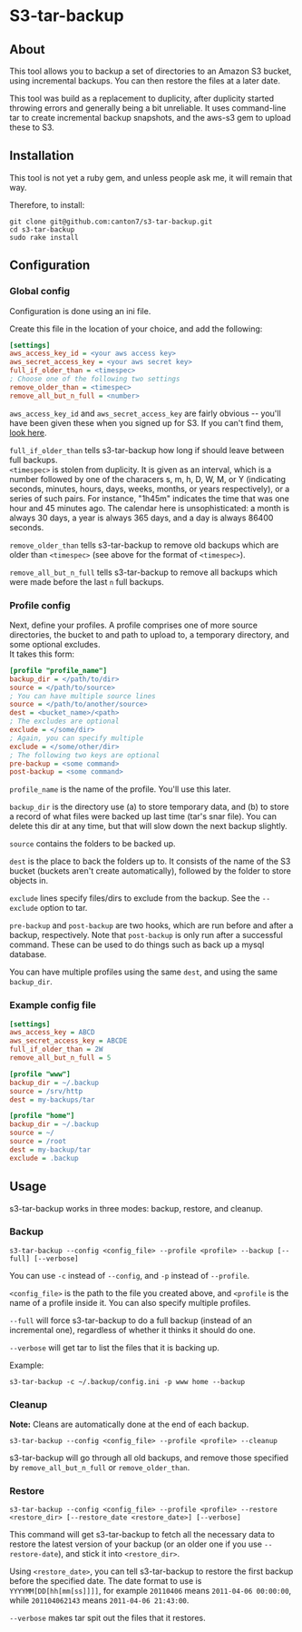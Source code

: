 S3-tar-backup
=============

About
-----

This tool allows you to backup a set of directories to an Amazon S3 bucket, using incremental backups.
You can then restore the files at a later date.

This tool was build as a replacement to duplicity, after duplicity started throwing errors and generally being a bit unreliable.
It uses command-line tar to create incremental backup snapshots, and the aws-s3 gem to upload these to S3.

Installation
------------

This tool is not yet a ruby gem, and unless people ask me, it will remain that way.

Therefore, to install:

```
git clone git@github.com:canton7/s3-tar-backup.git
cd s3-tar-backup
sudo rake install
```

Configuration
-------------

### Global config

Configuration is done using an ini file.

Create this file in the location of your choice, and add the following:

```ini
[settings]
aws_access_key_id = <your aws access key>
aws_secret_access_key = <your aws secret key>
full_if_older_than = <timespec>
; Choose one of the following two settings
remove_older_than = <timespec>
remove_all_but_n_full = <number>
```

`aws_access_key_id` and `aws_secret_access_key` are fairly obvious -- you'll have been given these when you signed up for S3.
If you can't find them, [look here](http://aws.amazon.com/security-credentials).

`full_if_older_than` tells s3-tar-backup how long if should leave between full backups.  
`<timespec>` is stolen from duplicity. It is given as an interval, which is a number followed by one of the characers s, m, h, D, W, M, or Y (indicating seconds, minutes, hours, days, weeks, months, or years respectively), or a series of such pairs.
For instance, "1h45m" indicates the time that was one hour and 45 minutes ago.
The calendar here is unsophisticated: a month is always 30 days, a year is always 365 days, and a day is always 86400 seconds.

`remove_older_than` tells s3-tar-backup to remove old backups which are older than `<timespec>` (see above for the format of `<timespec>`).

`remove_all_but_n_full` tells s3-tar-backup to remove all backups which were made before the last `n` full backups.

### Profile config

Next, define your profiles.
A profile comprises one of more source directories, the bucket to and path to upload to, a temporary directory, and some optional excludes.  
It takes this form:

```ini
[profile "profile_name"]
backup_dir = </path/to/dir>
source = </path/to/source>
; You can have multiple source lines
source = </path/to/another/source>
dest = <bucket_name>/<path>
; The excludes are optional
exclude = </some/dir>
; Again, you can specify multiple
exclude = </some/other/dir>
; The following two keys are optional
pre-backup = <some command>
post-backup = <some command>
```

`profile_name` is the name of the profile. You'll use this later.

`backup_dir` is the directory use (a) to store temporary data, and (b) to store a record of what files were backed up last time (tar's snar file).
You can delete this dir at any time, but that will slow down the next backup slightly.

`source` contains the folders to be backed up.

`dest` is the place to back the folders up to. It consists of the name of the S3 bucket (buckets aren't create automatically), followed by the folder to store objects in.

`exclude` lines specify files/dirs to exclude from the backup.
See the `--exclude` option to tar.

`pre-backup` and `post-backup` are two hooks, which are run before and after a backup, respectively.
Note that `post-backup` is only run after a successful command.
These can be used to do things such as back up a mysql database.

You can have multiple profiles using the same `dest`, and using the same `backup_dir`.

### Example config file

```ini
[settings]
aws_access_key = ABCD
aws_secret_access_key = ABCDE
full_if_older_than = 2W
remove_all_but_n_full = 5

[profile "www"]
backup_dir = ~/.backup
source = /srv/http
dest = my-backups/tar

[profile "home"]
backup_dir = ~/.backup
source = ~/
source = /root
dest = my-backup/tar
exclude = .backup
```

Usage
-----

s3-tar-backup works in three modes: backup, restore, and cleanup.

### Backup

```
s3-tar-backup --config <config_file> --profile <profile> --backup [--full] [--verbose]
```

You can use `-c` instead of `--config`, and `-p` instead of `--profile`.

`<config_file>` is the path to the file you created above, and `<profile` is the name of a profile inside it.
You can also specify multiple profiles.

`--full` will force s3-tar-backup to do a full backup (instead of an incremental one), regardless of whether it thinks it should do one.

`--verbose` will get tar to list the files that it is backing up.

Example:

```
s3-tar-backup -c ~/.backup/config.ini -p www home --backup
```

### Cleanup

**Note:** Cleans are automatically done at the end of each backup.

```
s3-tar-backup --config <config_file> --profile <profile> --cleanup
```

s3-tar-backup will go through all old backups, and remove those specified by `remove_all_but_n_full` or `remove_older_than`.

### Restore

```
s3-tar-backup --config <config_file> --profile <profile> --restore <restore_dir> [--restore_date <restore_date>] [--verbose]
```

This command will get s3-tar-backup to fetch all the necessary data to restore the latest version of your backup (or an older one if you use `--restore-date`), and stick it into `<restore_dir>`.

Using `<restore_date>`, you can tell s3-tar-backup to restore the first backup before the specified date.
The date format to use is `YYYYMM[DD[hh[mm[ss]]]]`, for example `20110406` means `2011-04-06 00:00:00`, while `201104062143` means `2011-04-06 21:43:00`.

`--verbose` makes tar spit out the files that it restores.